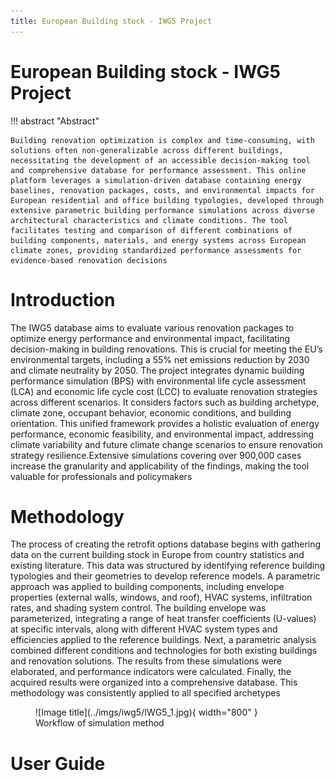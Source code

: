```yaml
---
title: European Building stock - IWG5 Project 
---
```



# European Building stock - IWG5 Project

!!! abstract "Abstract"

    Building renovation optimization is complex and time-consuming, with solutions often non-generalizable across different buildings, necessitating the development of an accessible decision-making tool and comprehensive database for performance assessment. This online platform leverages a simulation-driven database containing energy baselines, renovation packages, costs, and environmental impacts for European residential and office building typologies, developed through extensive parametric building performance simulations across diverse architectural characteristics and climate conditions. The tool facilitates testing and comparison of different combinations of building components, materials, and energy systems across European climate zones, providing standardized performance assessments for evidence-based renovation decisions

# Introduction 

The IWG5 database aims to evaluate various renovation packages to optimize energy performance and environmental impact, facilitating decision-making in building renovations. This is crucial for meeting the EU’s environmental targets, including a 55% net emissions reduction by 2030 and climate neutrality by 2050. The project integrates dynamic building performance simulation (BPS) with environmental life cycle assessment (LCA) and economic life cycle cost (LCC) to evaluate renovation strategies across different scenarios. It considers factors such as building archetype, climate zone, occupant behavior, economic conditions, and building orientation. This unified framework provides a holistic evaluation of energy performance, economic feasibility, and environmental impact, addressing climate variability and future climate change scenarios to ensure renovation strategy resilience.Extensive simulations covering over 900,000 cases increase the granularity and applicability of the findings, making the tool valuable for professionals and policymakers

# Methodology

The process of creating the retrofit options database begins with gathering data on the current building stock in Europe from country statistics and existing literature. This data was structured by identifying reference building typologies and their geometries to develop reference models. A parametric approach was applied to building components, including envelope properties (external walls, windows, and roof), HVAC systems, infiltration rates, and shading system control. The building envelope was parameterized, integrating a range of heat transfer coefficients (U-values) at specific intervals, along with different HVAC system types and efficiencies applied to the reference buildings. Next, a parametric analysis combined different conditions and technologies for both existing buildings and renovation solutions. The results from these simulations were elaborated, and performance indicators were calculated. Finally, the acquired results were organized into a comprehensive database. This methodology was consistently applied to all specified archetypes


<figure markdown="span">
  ![Image title](../imgs/iwg5/IWG5_1.jpg){ width="800" }
  <figcaption>Workflow of simulation method</figcaption>
</figure>

# User Guide



